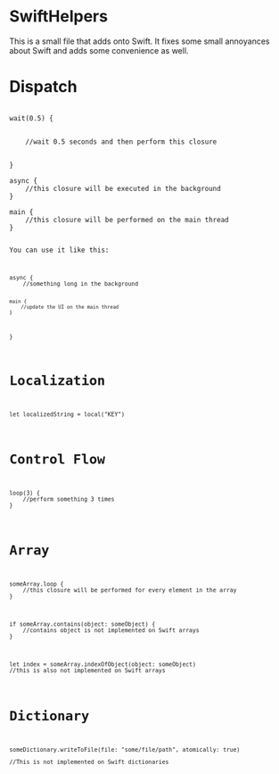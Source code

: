 SwiftHelpers
============

This is a small file that adds onto Swift. It fixes some small annoyances about Swift and adds some convenience as well. 


Dispatch
============
<code>
wait(0.5) {
<br />
    //wait 0.5 seconds and then perform this closure
<br />
}
</code>

<code>
async {
    //this closure will be executed in the background
}
</code>

<code>
main {
    //this closure will be performed on the main thread
}

You can use it like this:

<code>
async {
    //something long in the background 

    main {
        //update the UI on the main thread
    }
}
</code>

Localization
============

<code>
let localizedString = local("KEY")
</code>

Control Flow
============

<code>
loop(3) {
    //perform something 3 times
}
</code>

Array
============

<code>
someArray.loop {
    //this closure will be performed for every element in the array
}
</code>

<code>
if someArray.contains(object: someObject) {
    //contains object is not implemented on Swift arrays
}
</code>

<code>
let index = someArray.indexOfObject(object: someObject)
//this is also not implemented on Swift arrays
</code>

Dictionary
============

<code>
someDictionary.writeToFile(file: "some/file/path", atomically: true)<br/>
//This is not implemented on Swift dictionaries
</code>